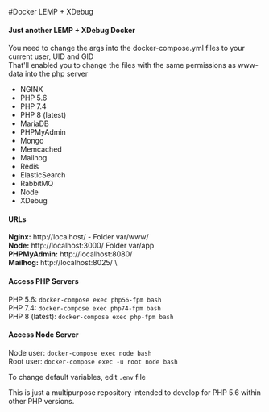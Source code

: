 #Docker LEMP + XDebug
#### Just another LEMP + XDebug Docker

You need to change the args into the docker-compose.yml files to your current user, UID and GID \
That'll enabled you to change the files with the same permissions as www-data into the php server 

* NGINX
* PHP 5.6
* PHP 7.4
* PHP 8 (latest)
* MariaDB
* PHPMyAdmin
* Mongo
* Memcached
* Mailhog
* Redis
* ElasticSearch
* RabbitMQ
* Node
* XDebug 

#### URLs
**Nginx:** http://localhost/ - Folder var/www/ \
**Node:** http://localhost:3000/ Folder var/app \
**PHPMyAdmin:** http://localhost:8080/ \
**Mailhog:** http://localhost:8025/ \

#### Access PHP Servers
PHP 5.6: `docker-compose exec php56-fpm bash` \
PHP 7.4: `docker-compose exec php74-fpm bash` \
PHP 8 (latest): `docker-compose exec php-fpm bash`

#### Access Node Server
Node user: `docker-compose exec node bash`  
Root user: `docker-compose exec -u root node bash`

To change default variables, edit `.env`  file 

This is just a multipurpose repository intended to develop for PHP 5.6 within other PHP versions.
